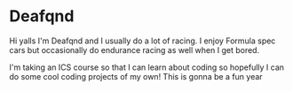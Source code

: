 # Deafqnd

Hi yalls I'm Deafqnd and I usually do a lot of racing. I enjoy Formula spec cars but occasionally do endurance racing as well when I get bored. 

I'm taking an ICS course so that I can learn about coding so hopefully I can do some cool coding projects of my own!
This is gonna be a fun year
